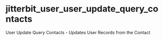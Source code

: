 # jitterbit_user_user_update_query_contacts
User Update Query Contacts - Updates User Records from the Contact
